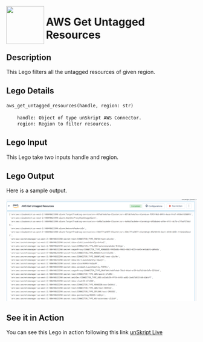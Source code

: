 [<img align="left" src="https://unskript.com/assets/favicon.png" width="100" height="100" style="padding-right: 5px">](https://unskript.com/assets/favicon.png) 
<h1>AWS Get Untagged Resources </h1>

## Description
This Lego filters all the untagged resources of given region.


## Lego Details

    aws_get_untagged_resources(handle, region: str)

        handle: Object of type unSkript AWS Connector.
        region: Region to filter resources.

## Lego Input
This Lego take two inputs handle and region.

## Lego Output
Here is a sample output.

<img src="./1.png">

## See it in Action

You can see this Lego in action following this link [unSkript Live](https://us.app.unskript.io)